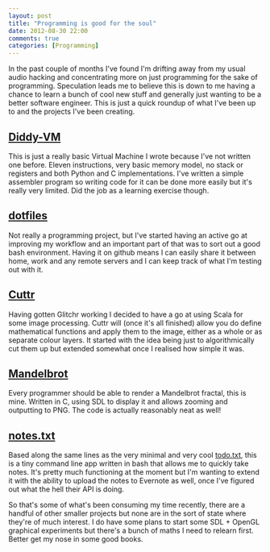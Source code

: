 ```yaml
---
layout: post
title: "Programming is good for the soul"
date: 2012-08-30 22:00
comments: true
categories: [Programming]
---
```


In the past couple of months I've found I'm drifting away from my usual audio hacking and concentrating more on just programming for the sake of programming.
Speculation leads me to believe this is down to me having a chance to learn a bunch of cool new stuff and generally just wanting to be a better software engineer.
This is just a quick roundup of what I've been up to and the projects I've been creating.

[Diddy-VM](http://rumblesan.com/diddy-vm/)
--------

This is just a really basic Virtual Machine I wrote because I've not written one before. Eleven instructions, very basic memory model, no stack or registers and both Python and C implementations. I've written a simple assembler program so writing code for it can be done more easily but it's really very limited. Did the job as a learning exercise though.

[dotfiles](https://github.com/rumblesan/dotfiles)
---------

Not really a programming project, but I've started having an active go at improving my workflow and an important part of that was to sort out a good bash environment. Having it on github means I can easily share it between home, work and any remote servers and I can keep track of what I'm testing out with it.

[Cuttr](https://github.com/rumblesan/cuttr)
--------

Having gotten Glitchr working I decided to have a go at using Scala for some image processing. Cuttr will (once it's all finished) allow you do define mathematical functions and apply them to the image, either as a whole or as separate colour layers.
It started with the idea being just to algorithmically cut them up but extended somewhat once I realised how simple it was.

[Mandelbrot](https://github.com/rumblesan/mandelbrot)
------------

Every programmer should be able to render a Mandelbrot fractal, this is mine. Written in C, using SDL to display it and allows zooming and outputting to PNG. The code is actually reasonably neat as well!

[notes.txt](https://github.com/rumblesan/notes.txt)
-----------

Based along the same lines as the very minimal and very cool [todo.txt](http://todotxt.com/), this is a tiny command line app written in bash that allows me to quickly take notes. It's pretty much functioning at the moment but I'm wanting to extend it with the ability to upload the notes to Evernote as well, once I've figured out what the hell their API is doing.

So that's some of what's been consuming my time recently, there are a handful of other smaller projects but none are in the sort of state where they're of much interest. I do have some plans to start some SDL + OpenGL graphical experiments but there's a bunch of maths I need to relearn first. Better get my nose in some good books.

